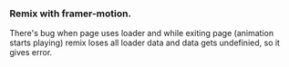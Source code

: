 ### Remix with framer-motion.

There's bug when page uses loader and while exiting page (animation starts playing) remix loses all loader data and data gets undefinied, so it gives error.
